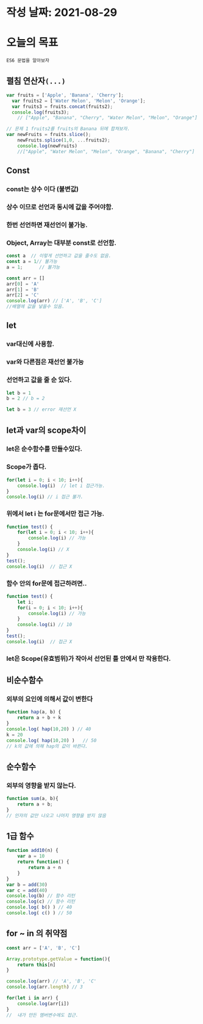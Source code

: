 # 작성 날짜: 2021-08-29
# 오늘의 목표
`ES6 문법을 알아보자`
## 펼침 연산자`(...)`
```js
var fruits = ['Apple', 'Banana', 'Cherry'];
  var fruits2 = ['Water Melon', 'Melon', 'Orange'];
  var fruits3 = fruits.concat(fruits2);
  console.log(fruits3);
	// ["Apple", "Banana", "Cherry", "Water Melon", "Melon", "Orange"]

// 문제 1 fruits2를 fruits의 Banana 뒤에 합쳐보자.
var newFruits = fruits.slice();
	newFruits.splice(1,0, ...fruits2);
	console.log(newFruits)
	//["Apple", "Water Melon", "Melon", "Orange", "Banana", "Cherry"]
```

## Const
### const는 상수 이다 (불변값)
### 상수 이므로 선언과 동시에 값을 주어야함.
### 한번 선언하면 재선언이 불가능.
### Object, Array는 대부분 const로 선언함.
```js
const a  // 이렇게 선언하고 값을 줄수도 없음.
const a = 1// 불가능
a = 1; 		// 불가능

const arr = []
arr[0] = 'A'
arr[1] = 'B'
arr[2] = 'C'
console.log(arr) // ['A', 'B', 'C']
//배열에 값을 넣을수 있음.
```

## let
### var대신에 사용함.
### var와 다른점은 재선언 불가능
### 선언하고 값을 줄 순 있다.
```js
let b = 1
b = 2 // b = 2

let b = 3 // error 재선언 X
```

## let과 var의 scope차이
### let은 순수함수를 만들수있다.
### Scope가 좁다.
```js
for(let i = 0; i < 10; i++){
	console.log(i)	// let i 접근가능.
}
console.log(i) // i 접근 불가.
```
### 위에서 let i 는 for문에서만 접근 가능.

```js
function test() {
	for(let i = 0; i < 10; i++){
		console.log(i) // 가능
	}
	console.log(i) // X
}
test();
console.log(i)	// 접근 X
```
### 함수 안의 for문에 접근하려면..
```js
function test() {
	let i;
	for(i = 0; i < 10; i++){
		console.log(i) // 가능
	}
	console.log(i) // 10
}
test();
console.log(i)	// 접근 X
```
### let은 Scope(유효범위)가 작아서 선언된 틀 안에서 만 작용한다.

## 비순수함수
### 외부의 요인에 의해서 값이 변한다
```js
function hap(a, b) {
	return a + b + k
}
console.log( hap(10,20) ) // 40
k = 20
console.log( hap(10,20) )	// 50
// k의 값에 의해 hap의 값이 바뀐다.
```

## 순수함수
### 외부의 영향을 받지 않는다.
```js
function sum(a, b){
	return a + b;
}
// 인자의 값만 나오고 나머지 영향을 받지 않음
```

## 1급 함수
```js
function add10(n) {
	var a = 10
	return function() {
		return a + n
	}
}
var b = add(30) 
var c = add(40) 
console.log(b) // 함수 리턴
console.log(c) // 함수 리턴
console.log( b() ) // 40
console.log( c() ) // 50
```
## for ~ in 의 취약점
```js
const arr = ['A', 'B', 'C']

Array.prototype.getValue = function(){
	return this[n]
}

console.log(arr) // 'A', 'B', 'C'
console.log(arr.length) // 3

for(let i in arr) {
	console.log(arr[i])
}
//  내가 만든 멤버변수에도 접근.
```



